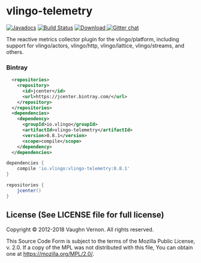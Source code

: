 # vlingo-telemetry

[![Javadocs](http://javadoc.io/badge/io.vlingo/vlingo-telemetry.svg?color=brightgreen)](http://javadoc.io/doc/io.vlingo/vlingo-telemetry) [![Build Status](https://travis-ci.org/vlingo/vlingo-telemetry.svg?branch=master)](https://travis-ci.org/vlingo/vlingo-telemetry) [ ![Download](https://api.bintray.com/packages/vlingo/vlingo-platform-java/vlingo-telemetry/images/download.svg) ](https://bintray.com/vlingo/vlingo-platform-java/vlingo-telemetry/_latestVersion) [![Gitter chat](https://badges.gitter.im/gitterHQ/gitter.png)](https://gitter.im/vlingo-platform-java/community)

The reactive metrics collector plugin for the vlingo/platform, including support for vlingo/actors, vlingo/http, vlingo/lattice, vlingo/streams, and others.

### Bintray

```xml
  <repositories>
    <repository>
      <id>jcenter</id>
      <url>https://jcenter.bintray.com/</url>
    </repository>
  </repositories>
  <dependencies>
    <dependency>
      <groupId>io.vlingo</groupId>
      <artifactId>vlingo-telemetry</artifactId>
      <version>0.8.1</version>
      <scope>compile</scope>
    </dependency>
  </dependencies>
```

```gradle
dependencies {
    compile 'io.vlingo:vlingo-telemetry:0.8.1'
}

repositories {
    jcenter()
}
```

License (See LICENSE file for full license)
-------------------------------------------
Copyright © 2012-2018 Vaughn Vernon. All rights reserved.

This Source Code Form is subject to the terms of the
Mozilla Public License, v. 2.0. If a copy of the MPL
was not distributed with this file, You can obtain
one at https://mozilla.org/MPL/2.0/.
